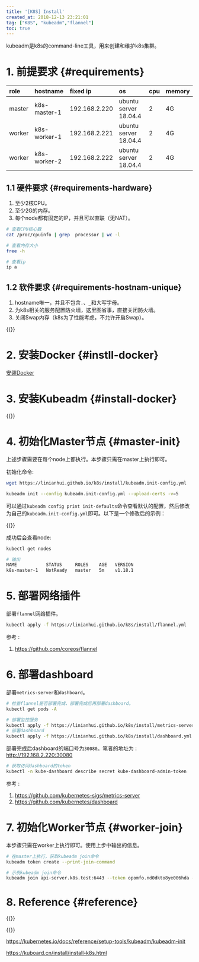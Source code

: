 ```yaml
---
title: '[K8S] Install'
created_at: 2018-12-13 23:21:01
tag: ["K8S", "kubeadm","flannel"]
toc: true
---
```


kubeadm是k8s的command-line工具，用来创建和维护k8s集群。

# 1. 前提要求 {#requirements}

| role   | hostname     | fixed ip      | os                    | cpu  | memory |
| :----- | :----------- | :------------ | :-------------------- | :--- | :----- |
| master | k8s-master-1 | 192.168.2.220 | ubuntu server 18.04.4 | 2    | 4G     |
| worker | k8s-worker-1 | 192.168.2.221 | ubuntu server 18.04.4 | 2    | 4G     |
| worker | k8s-worker-2 | 192.168.2.222 | ubuntu server 18.04.4 | 2    | 4G     |

## 1.1 硬件要求 {#requirements-hardware}

1. 至少2核CPU。
2. 至少2G的内存。
3. 每个node都有固定的IP，并且可以直联（无NAT）。

```bash
# 查看CPU核心数
cat /proc/cpuinfo | grep  processor | wc -l

# 查看内存大小
free -h

# 查看ip
ip a
```

## 1.2 软件要求 {#requirements-hostnam-unique} 

1. hostname唯一，并且不包含`.`、`_`和大写字母。
2. 为k8s相关的服务配置防火墙，这里图省事，直接关闭防火墙。
3. 关闭Swap内存（k8s为了性能考虑，不允许开启Swap）。

{{<highlight-file file="1.prerequisites.sh" lang="bash">}}


# 2. 安装Docker {#instll-docker}

[安装Docker][docker-install]

# 3. 安装Kubeadm {#install-docker}

{{<highlight-file file="2.kubeadm.install.sh" lang="bash">}}

# 4. 初始化Master节点 {#master-init}

上述步骤需要在每个node上都执行。本步骤只需在master上执行即可。

初始化命令:
```bash
wget https://linianhui.github.io/k8s/install/kubeadm.init-config.yml

kubeadm init --config kubeadm.init-config.yml --upload-certs -v=5
```

可以通过`kubeadm config print init-defaults`命令查看默认的配置，然后修改为自己的`kubeadm.init-config.yml`即可。以下是一个修改后的示例：

{{<highlight-file file="kubeadm.init-config.yml" lang="yml">}}

成功后会查看node:
```bash
kubectl get nodes

# 输出
NAME           STATUS     ROLES    AGE   VERSION
k8s-master-1   NotReady   master   5m    v1.18.1
```

# 5. 部署网络插件 

部署`flannel`网络插件。

```bash
kubectl apply -f https://linianhui.github.io/k8s/install/flannel.yml
```

参考 : 
1. https://github.com/coreos/flannel

# 6. 部署dashboard

部署`metrics-server`和`dashboard`。

```bash
# 检查flannel是否部署完成，部署完成后再部署dashboard。 
kubectl get pods -A

# 部署监控服务
kubectl apply -f https://linianhui.github.io/k8s/install/metrics-server.yml
# 部署dashboard
kubectl apply -f https://linianhui.github.io/k8s/install/dashboard.yml
```

部署完成后dashboard的端口号为`30080`。笔者的地址为 : <http://192.168.2.220:30080>

```bash
# 获取访问dashboard的token
kubectl -n kube-dashboard describe secret kube-dashboard-admin-token
```

参考 :
1. https://github.com/kubernetes-sigs/metrics-server
2. https://github.com/kubernetes/dashboard

# 7. 初始化Worker节点 {#worker-join}

本步骤只需在worker上执行即可。使用上步中输出的信息。
```bash
# 在master上执行，获取kubeadm join命令
kubeadm token create --print-join-command

# 示例kubeadm join命令
kubeadm join api-server.k8s.test:6443 --token opomfo.nd0dkto8ye006hda --discovery-token-ca-cert-hash sha256:da3764c85a4727de39d674f93a976c617f15f49ca11b2a68bc850c5789
```

# 8. Reference {#reference}

{{<file-list regularExpression="^.*\.sh$">}}

{{<file-list regularExpression="^.*\.yml$">}}

https://kubernetes.io/docs/reference/setup-tools/kubeadm/kubeadm-init

https://kuboard.cn/install/install-k8s.html

[docker-install]:/docker/install
